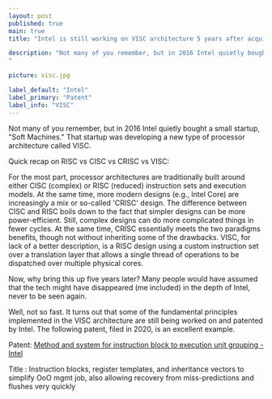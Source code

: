 ```yaml
---
layout: post
published: true
main: true
title: "Intel is still working on VISC architecture 5 years after acquisition of Soft machines"

description: "Not many of you remember, but in 2016 Intel quietly bought a small startup : Soft Machines . That startup was developing a new type of processor architecture called VISC. New patent are surfacing showing that Intel is still actively developing the concept.
"

picture: visc.jpg

label_default: "Intel" 
label_primary: "Patent"
label_info: "VISC"
---
```

<!-- Main Container -->
Not many of you remember, but in 2016 Intel quietly bought a small startup, "Soft Machines." That startup was developing a new type of processor architecture called VISC.

Quick recap on RISC vs CISC vs CRISC vs VISC:

For the most part, processor architectures are traditionally built around either CISC (complex) or RISC (reduced) instruction sets and execution models. At the same time, more modern designs (e.g., Intel Core) are increasingly a mix or so-called 'CRISC' design. The difference between CISC and RISC boils down to the fact that simpler designs can be more power-efficient. Still, complex designs can do more complicated things in fewer cycles. At the same time, CRISC essentially meets the two paradigms benefits, though not without inheriting some of the drawbacks. VISC, for lack of a better description, is a RISC design using a custom instruction set over a translation layer that allows a single thread of operations to be dispatched over multiple physical cores.

Now, why bring this up five years later? Many people would have assumed that the tech might have disappeared (me included) in the depth of Intel, never to be seen again.

Well, not so fast. It turns out that some of the fundamental principles implemented in the VISC architecture are still being worked on and patented by Intel. The following patent, filed in 2020, is an excellent example.

Patent: [Method and system for instruction block to execution unit grouping - Intel](https://www.freepatentsonline.com/20200341768.pdf)

Title : Instruction blocks, register templates, and inheritance vectors to simplify OoO mgmt job, also allowing recovery from miss-predictions and flushes very quickly


<!--End Main Container -->
